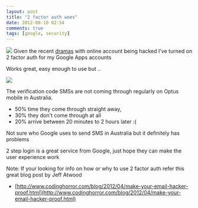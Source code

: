 ```yaml
---
layout: post
title: "2 factor auth woes"
date: 2012-08-10 02:54
comments: true
tags: [google, security]
---
```


![](http://i.minus.com/jbeaJAwoBWEd3Q.png )
Given the recent [dramas](http://www.wired.com/gadgetlab/2012/08/apple-amazon-mat-honan-hacking/all/) with online account being hacked I've turned on 2 factor auth for my Google Apps accounts

Works great, easy enough to use but ..

![](http://i.minus.com/ib1mvHAA9I5Uj1.png )

The verification code SMSs are not coming through regularly on Optus mobile in Australia.  

* 50% time they come through straight away, 
* 30% they don't come through at all 
* 20% arrive between 20 minutes to 2 hours later :(

Not sure who Google uses to send SMS in Australia but it definitely has problems

2 step login is a great service from Google, just hope they can make the user experience work

Note: If your looking for info on how or why to use 2 factor auth refer this great blog post by Jeff Atwood

* [http://www.codinghorror.com/blog/2012/04/make-your-email-hacker-proof.html](http://www.codinghorror.com/blog/2012/04/make-your-email-hacker-proof.html)
